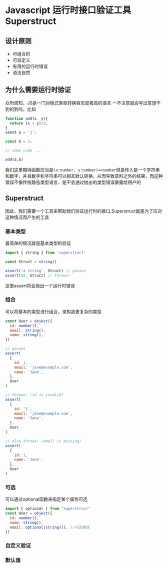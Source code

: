 # Javascript 运行时接口验证工具 Superstruct

## 设计原则

* 可组合的
* 可自定义
* 有用的运行时错误
* 语法自然
## 为什么需要运行时验证
众所周知，JS是一门对隐式类型转换容忍度极高的语言
一不注意就会写出意想不到的到吗，比如

```js
function add(x, y){
  return (x + y)/2;
}
const a = '1';

const b = 1;

// some code ...

add(a,b)

```
我们这里期待函数应当是`(x:number, y:number)=>number`但是传入是一个字符串和数字，并且数字和字符串可以相互默认转换，从而导致意料之外的结果，而这种错误不像传统静态类型语言，是不会通过抛出的类型错误暴露给用户的

## Superstruct 

因此，我们需要一个工具来帮助我们验证运行时的接口,Superstruct就是为了应对这种情况而产生的工具

### 基本类型

最简单的情况就是基本类型的验证

```js
import { string } from 'superstruct'

const Struct = string()

assert('a string', Struct) // passes
assert(42, Struct) // throws!
```

这里assert将会抛出一个运行时错误

###  组合

可以将基本的类型进行组合，来构造更复杂的类型

```js
const User = object({
  id: number(),
  email: string(),
  name: string(),
})

// passes
assert(
  {
    id: 1,
    email: 'jane@example.com',
    name: 'Jane',
  },
  User
)

// throws! (id is invalid)
assert(
  {
    id: '1',
    email: 'jane@example.com',
    name: 'Jane',
  },
  User
)

// also throws! (email is missing)
assert(
  {
    id: 1,
    name: 'Jane',
  },
  User
)
```
### 可选

可以通过optional函数来指定某个属性可选
```js
import { optional } from "superstruct"
const User = object({
  id: number(),
  name: string(),
  email: optional(string()), //可选属性
})
```

### 自定义验证

<!-- TODO: 补充文档 -->
### 默认值
